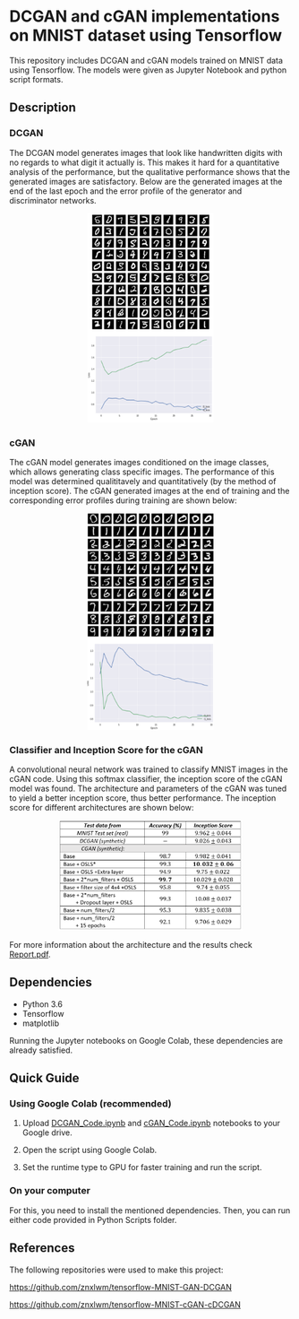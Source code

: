# DCGAN and cGAN implementations on MNIST dataset using Tensorflow

This repository includes DCGAN and cGAN models trained on MNIST data using Tensorflow. The models were given as Jupyter Notebook and python script formats.

## Description

### DCGAN

The DCGAN model generates images that look like handwritten digits with no regards to what digit it actually is. This makes it hard for a quantitative analysis of the performance, but the qualitative performance shows that the generated images are satisfactory. Below are the generated images at the end of the last epoch and the error profile of the generator and discriminator networks.

<p align="center"><img src="Figures/fig1.png" width="45%" alt="" /></p>

### cGAN

The cGAN model generates images conditioned on the image classes, which allows generating class specific images. The performance of this model was determined qualititavely and quantitatively (by the method of inception score). The cGAN generated images at the end of training and the corresponding error profiles during training are shown below:

<p align="center"><img src="Figures/fig2.png" width="45%" alt="" /></p>

### Classifier and Inception Score for the cGAN

A convolutional neural network was trained to classify MNIST images in the cGAN code. Using this softmax classifier, the inception score of the cGAN model was found. The architecture and parameters of the cGAN was tuned to yield a better inception score, thus better performance. The inception score for different architectures are shown below:

<p align="center"><img src="Figures/IS_Table.PNG" width="65%" alt="" /></p>

For more information about the architecture and the results check [Report.pdf](Report.pdf).

## Dependencies

- Python 3.6
- Tensorflow
- matplotlib

Running the Jupyter notebooks on Google Colab, these dependencies are already satisfied.

## Quick Guide

### Using Google Colab (recommended)

1. Upload [DCGAN_Code.ipynb](DCGAN_Code.ipynb) and [cGAN_Code.ipynb](cGAN_Code.ipynb) notebooks to your Google drive.

2. Open the script using Google Colab.

3. Set the runtime type to GPU for faster training and run the script.

### On your computer

For this, you need to install the mentioned dependencies. Then, you can run either code provided in Python Scripts folder.

## References

The following repositories were used to make this project:

https://github.com/znxlwm/tensorflow-MNIST-GAN-DCGAN

https://github.com/znxlwm/tensorflow-MNIST-cGAN-cDCGAN
